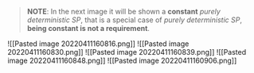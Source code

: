 > **NOTE**:
> In the next image it will be shown a **constant** *purely deterministic SP*, that is a special case of *purely deterministic SP*, **being constant is not a requirement**.

![[Pasted image 20220411160816.png]]
![[Pasted image 20220411160830.png]]
![[Pasted image 20220411160839.png]]
![[Pasted image 20220411160848.png]]
![[Pasted image 20220411160906.png]]
